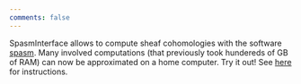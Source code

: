 ```yaml
---
comments: false
---
```


SpasmInterface allows to compute sheaf cohomologies with the software [spasm](https://github.com/cbouilla/spasm). Many involved computations (that previously took hundereds of GB of RAM) can now be approximated on a home computer. Try it out! See [here](https://martinbies.github.io/research/) for instructions.

<!--You can do bullet points like this
* a
* b-->
